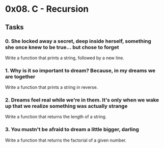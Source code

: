 # 0x08. C - Recursion

## Tasks

### 0. She locked away a secret, deep inside herself, something she once knew to be true... but chose to forget
Write a function that prints a string, followed by a new line.


### 1. Why is it so important to dream? Because, in my dreams we are together
Write a function that prints a string in reverse.

### 2. Dreams feel real while we're in them. It's only when we wake up that we realize something was actually strange
Write a function that returns the length of a string.

### 3. You mustn't be afraid to dream a little bigger, darling
Write a function that returns the factorial of a given number.

